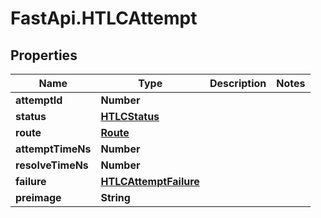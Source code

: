 # FastApi.HTLCAttempt

## Properties

Name | Type | Description | Notes
------------ | ------------- | ------------- | -------------
**attemptId** | **Number** |  | 
**status** | [**HTLCStatus**](HTLCStatus.md) |  | 
**route** | [**Route**](Route.md) |  | 
**attemptTimeNs** | **Number** |  | 
**resolveTimeNs** | **Number** |  | 
**failure** | [**HTLCAttemptFailure**](HTLCAttemptFailure.md) |  | 
**preimage** | **String** |  | 


